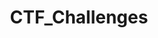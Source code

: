 ---
title: "CTF_Challenges"
image: "nahel-abdul-hadi-flha0KwRrRc-unsplash.jpg"
description: "Do minim pariatur officia veniam commodo nulla consequat do eu sunt esse. Non mollit qui labore magna eiusmod dolor voluptate labore culpa ullamco quis labore."
---